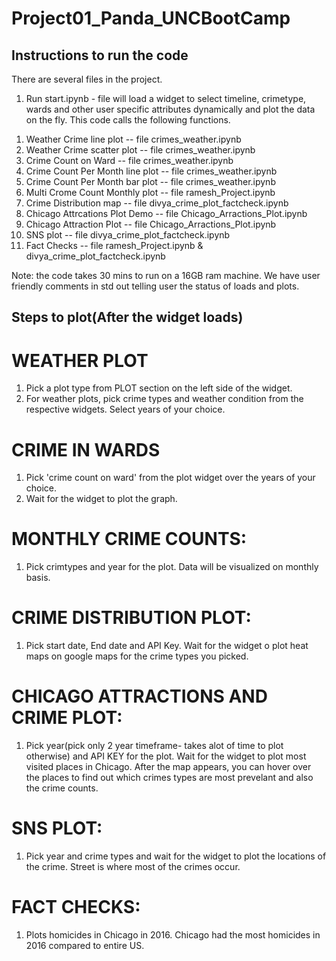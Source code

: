 # Project01_Panda_UNCBootCamp

Instructions to run the code
--------------------------------------
There are several files in the project.

1) Run start.ipynb - file will load a widget to select timeline, crimetype, wards and other user specific attributes dynamically and plot the data on the fly.
This code calls the following functions.

1. Weather Crime line plot      --     file crimes_weather.ipynb
2. Weather Crime scatter plot    --    file crimes_weather.ipynb
3. Crime  Count on Ward       --       file crimes_weather.ipynb
4. Crime Count Per Month line plot --  file crimes_weather.ipynb
5. Crime Count Per Month bar plot  --  file crimes_weather.ipynb
6. Multi Crome Count Monthly plot  --  file ramesh_Project.ipynb
7. Crime Distribution map    --        file divya_crime_plot_factcheck.ipynb
8. Chicago Attrcations Plot Demo   --  file Chicago_Arractions_Plot.ipynb
9.  Chicago Attraction Plot    --       file Chicago_Arractions_Plot.ipynb
10. SNS plot         --                 file divya_crime_plot_factcheck.ipynb
11.  Fact Checks           --            file ramesh_Project.ipynb & divya_crime_plot_factcheck.ipynb


Note: the code takes 30 mins to run on a 16GB ram machine.
We have user friendly comments in std out telling user the status of loads and plots.

Steps to plot(After the widget loads)
-------------------------------------

WEATHER PLOT
====================
1) Pick a plot type from PLOT section on the left side of the widget.
2) For weather plots, pick crime types and weather condition from the respective widgets. Select years of your choice.

CRIME IN WARDS
===========================
1) Pick 'crime count on ward' from the plot widget over the years of your choice.
2) Wait for the widget to plot the graph.

MONTHLY CRIME COUNTS:
============================
1) Pick crimtypes and year for the plot. Data will be visualized on monthly basis.

CRIME DISTRIBUTION PLOT:
================================
1) Pick start date, End date and API Key. Wait for the widget o plot heat maps on google maps for the crime types you picked.

CHICAGO ATTRACTIONS AND CRIME PLOT:
=====================================
1) Pick year(pick only 2 year timeframe- takes alot of time to plot otherwise) and API KEY for the plot. Wait for the widget to plot most visited places in Chicago. After the map appears, you can hover over the places to find out which crimes types are most prevelant and also the crime counts.

SNS PLOT:
==============
1. Pick year and crime types and wait for the widget to plot the locations of the crime.
Street is where most of the crimes occur.

FACT CHECKS:
===================
1) Plots homicides in Chicago in 2016. Chicago had the most homicides in 2016 compared to entire US.




 